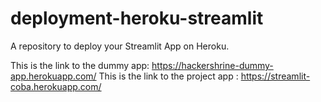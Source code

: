 # deployment-heroku-streamlit
A repository to  deploy your Streamlit App on Heroku.

This is the link to the dummy app: https://hackershrine-dummy-app.herokuapp.com/
This is the link to the project app : https://streamlit-coba.herokuapp.com/
